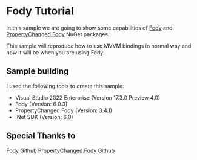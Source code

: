 # Fody Tutorial
In this sample we are going to show some capabilities of [Fody](https://www.nuget.org/packages/Fody) and [PropertyChanged.Fody](https://www.nuget.org/packages/PropertyChanged.Fody) NuGet packages.

This sample will reproduce how to use MVVM bindings in normal way and how it will be when you are using Fody.

## Sample building 
I used the following tools to create this sample:

- Visual Studio 2022 Enterprise (Version 17.3.0 Preview 4.0)
- Fody (Version: 6.0.3)
- PropertyChanged.Fody (Version: 3.4.1)
- .Net SDK (Version: 6.0)

## Special Thanks to 
[Fody Github](https://github.com/Fody/Fody)
[PropertyChanged.Fody Github](https://github.com/Fody/PropertyChanged)
